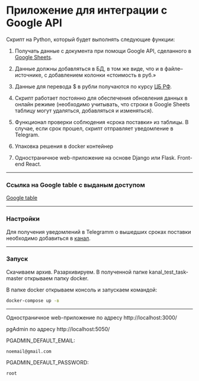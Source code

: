
# Приложение для интеграции с Google API
Cкрипт на  Python, который будет выполнять следующие функции:

1) Получать данные с документа при помощи Google API, сделанного в [Google Sheets](https://docs.google.com/spreadsheets/d/1f-qZEX1k_3nj5cahOzntYAnvO4ignbyesVO7yuBdv_g/edit).
2) Данные должны добавляться в БД, в том же виде, что и в файле–источнике, с добавлением колонки «стоимость в руб.» 
3) Данные для перевода $ в рубли получаются по курсу [ЦБ РФ](https://www.cbr.ru/development/SXML/).
    
4) Скрипт работает постоянно для обеспечения обновления данных в онлайн режиме (необходимо учитывать, что строки в Google Sheets таблицу могут удаляться, добавляться и изменяться).

5) Функционал проверки соблюдения «срока поставки» из таблицы. В случае, если срок прошел, скрипт отправляет уведомление в Telegram.

6) Упаковка решения в docker контейнер
    
7) Одностраничное web-приложение на основе Django или Flask. Front-end React. 
   
___
### Ссылка на Google table с выданым доступом
[Google table](https://docs.google.com/spreadsheets/d/1ki8CrRI7vUo0f4JqWiopPh4y7ffxX2BP2uvRg6eqb_0/edit#gid=0)
___
### Настройки
Для получения уведомлений в Telegramm о вышедших сроках поставки необходимо добавиться в [канал](https://t.me/db_notice).
___
### Запуск
Скачиваем архив.
Разархивируем.
В полученной папке kanal_test_task-master открываем папку docker.

В папке docker открываем консоль и запускаем командой:

```sh
docker-compose up -в
```
___

Одностраничное web-приложение по адресу http://localhost:3000/

pgAdmin по адресу http://localhost:5050/ 

PGADMIN_DEFAULT_EMAIL:             

    noemail@gmail.com
PGADMIN_DEFAULT_PASSWORD:
            
    root
